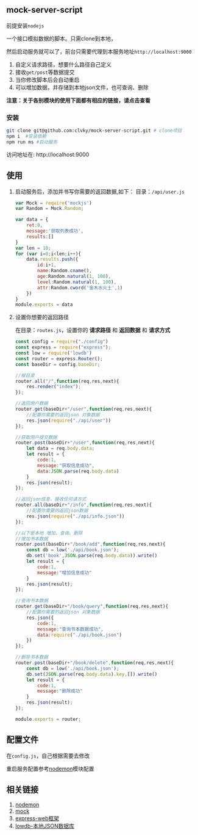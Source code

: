 ## mock-server-script

前提安装`nodejs`

一个接口模拟数据的脚本。只需clone到本地，

然后启动服务就可以了，前台只需要代理到本服务地址`http://localhost:9000`

1. 自定义请求路径，想要什么路径自己定义
2. 接收`get/post`等数据提交
3. 当你修改脚本后会自动重启
4. 可以增加数据，并存储到本地json文件，也可查询、删除

**注意：关于各别模块的使用下面都有相应的链接，请点击查看**

### 安装

```bash
git clone git@github.com:clvky/mock-server-script.git # clone项目
npm i  #安装依赖
npm run ms #启动服务
```

访问地址在: http://localhost:9000

## 使用

1. 启动服务后，添加并书写你需要的返回数据,如下：
    目录：`/api/user.js`
    ```javascript
    var Mock = require('mockjs')
    var Random = Mock.Random;

    var data = {
        ret:0,
        message:'获取列表成功',
        results:[]
    }
    var len = 10;
    for (var i=0;i<len;i++){
        data.results.push({
            id:i+1,
            name:Random.cname(),
            age:Random.natural(1, 100),
            level:Random.natural(1, 100),
            attr:Random.cword('金木水火土',1)
        })
    }
    module.exports = data
    ```
2. 设置你想要的返回路径

    在目录：`routes.js`，设置你的 **请求路径** 和 **返回数据** 和 **请求方式**
    ```javascript
    const config = require("./config")
    const express = require("express");
    const low = require('lowdb')
    const router = express.Router();
    const baseDir = config.baseDir;

    //根目录
    router.all("/",function(req,res,next){
        res.render("index");
    });

    //返回用户数据
    router.get(baseDir+"/user",function(req,res,next){
        //配置你需要的返回json 对象数据
        res.json(require("./api/user"))
    });

    //获取用户提交数据
    router.post(baseDir+"/user",function(req,res,next){
        let data = req.body.data;
        let result = {
            code:1,
            message:"获取信息成功",
            data:JSON.parse(req.body.data)
        }
        res.json(result);
    });

    //返回json信息，接收任何请方式
    router.all(baseDir+"/info",function(req,res,next){
        //配置你需要的返回json数据
        res.json(require("./api/info.json"))
    });

    //以下是本地 增加、查询、删除
    //增加书本数据
    router.post(baseDir+"/book/add",function(req,res,next){
        const db = low('./api/book.json');
        db.set('book',JSON.parse(req.body.data)).write()
        let result = {
            code:1,
            message:"增加信息成功"
        }
        res.json(result);
    });

    //查询书本数据
    router.get(baseDir+"/book/query",function(req,res,next){
        //配置你需要的返回json 对象数据
        res.json({
            code:1,
            message:"查询书本数据成功",
            data:require("./api/book.json")
        })
    });

    //删除书本数据
    router.post(baseDir+"/book/delete",function(req,res,next){
        const db = low('./api/book.json');
        db.set(JSON.parse(req.body.data).key,[]).write()
        let result = {
            code:1,
            message:"删除成功"
        }
        res.json(result);
    });

    module.exports = router;
    ```

## 配置文件

在`config.js`，自己根据需要去修改

重启服务配置参考[nodemon](https://github.com/remy/nodemon)模块配置


## 相关链接
1. [nodemon](https://github.com/remy/nodemon)
2. [mock](http://mockjs.com/)
3. [express-web框架](http://www.expressjs.com.cn/)
4. [lowdb-本地JSON数据库](https://github.com/typicode/lowdb)
